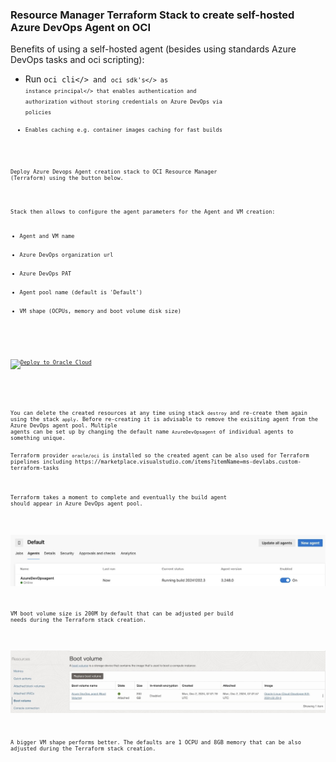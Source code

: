 
### Resource Manager Terraform Stack to create self-hosted Azure DevOps Agent on OCI

Benefits of using a self-hosted agent (besides using standards Azure DevOps tasks and oci scripting):
- Run <code>oci cli</> and <code>oci sdk's</> as <code>instance principal</> that enables authentication and authorization without storing credentials on Azure DevOps via policies
- Enables caching e.g. container images caching for fast builds

Deploy Azure Devops Agent creation stack to OCI Resource Manager (Terraform) using the button below.
<p>
Stack then allows to configure the agent parameters for the Agent and VM creation:
<ul>
    <li>Agent and VM name</li>
    <li>Azure DevOps organization url</li>
    <li>Azure DevOps PAT</li>
    <li>Agent pool name (default is 'Default')</li>
    <li>VM shape (OCPUs, memory and boot volume disk size)</li>
</ul>
<p>

[![Deploy to Oracle Cloud](https://oci-resourcemanager-plugin.plugins.oci.oraclecloud.com/latest/deploy-to-oracle-cloud.svg)](https://cloud.oracle.com/resourcemanager/stacks/create?zipUrl=https://github.com/mikarinneoracle/Azure-DevOps-Agent-OCI-setup/releases/download/latest/azure-agent-stack.zip)

<p>
<br>
You can delete the created resources at any time using stack <code>destroy</code> and re-create them again using the stack <code>apply</code>. Before re-creating it is advisable to remove the exisiting agent from the Azure DevOps agent pool. Multiple
agents can be set up by changing the default name <code>AzureDevOpsagent</code> of individual agents to something unique.
<p>
Terraform provider <code>oracle/oci</code> is installed so the created agent can be also used for Terraform pipelines including https://marketplace.visualstudio.com/items?itemName=ms-devlabs.custom-terraform-tasks 
<p>

Terraform takes a moment to complete and eventually the build agent should appear in Azure DevOps agent pool.
<p>
<img src="azure-devops-agent.jpg" width="1200" />
<p>

VM boot volume size is 200M by default that can be adjusted per build needs during the Terraform stack creation.
<p>
<img src="azure-devops-agent-vm.jpg" width="1200" />
<br>
<br>
A bigger VM shape performs better. The defaults are 1 OCPU and 8GB memory that can be also adjusted during the Terraform stack creation.
<p>
